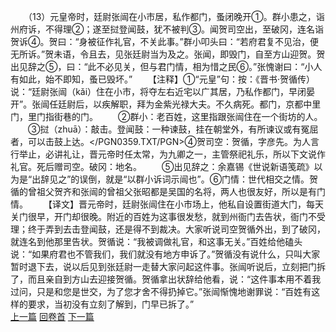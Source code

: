 　　（13）元皇帝时，廷尉张闿在小市居，私作都门，蚤闭晚开①。群小患之，诣州府诉，不得理②；遂至挝登闻鼓，犹不被判③。闻贺司空出，至破冈，连名诣贺诉④。贺曰：“身被征作礼官，不关此事。”群小叩头曰：“若府君复不见治，便无所诉。”贺未语，令且去，见张廷尉当为及之。张闻，即毁门，自至方山迎贺。贺出见辞之⑤，曰：“此不必见关，但与君门情，相为惜之民⑥。”张愧谢曰：“小人有如此，始不即知，蚤已毁坏。”
　　【注释】①“元皇”句：按：《晋书·贺循传）说：“廷尉张闿（kǎi）住在小市，将夺左右近宅以广其居，乃私作都门，早闭晏开”。张闿任廷尉后，以疾解职，拜为金紫光禄大夫。不久病死。都门，京都中里门，里门指街巷的门。
　　②群小：老百姓，这里指跟张闿住在一个街坊的人。
　　③挝（zhuā）：敲击。登闻鼓：一种谏鼓，挂在朝堂外，有所谏议或有冤屈者，可以击鼓上达。</PGN0359.TXT/PGN>④贺司空：贺循，字彦先。为人言行举止，必讲礼让，晋元帝时任太常，为九卿之一，主管祭祀礼乐，所以下文说作礼官。死后赠司空。破冈：地名。
　　⑤出见辞之：余嘉锡《世说新语笺疏》以为是“出辞见之”的误倒，就是“以群小诉词示闿也”。⑥门情：世代相交之情。贺循的曾祖父贺齐和张闿的曾祖父张昭都是吴国的名将，两人也很友好，所以是有门情。
　　【译文】晋元帝时，廷尉张闿住在小市场上，他私自设置街道大门，每天关门很早，开门却很晚。附近的百姓为这事很发愁，就到州衙门去告状，衙门不受理；终于弄到去击登闻鼓，还是得不到裁决。大家听说司空贺循外出，到了破冈，就连名到他那里告状。贺循说：“我被调做礼官，和这事无关。”百姓给他磕头说：“如果府君也不管我们，我们就没有地方申诉了。”贺循没有说什么，只叫大家暂时退下去，说以后见到张廷尉一走替大家问起这件事。张闿听说后，立刻把门拆了，而且亲自到方山去迎接贺循。贺循拿出状辞给他看，说：“这件事本用不着我过问，只是和您是世交，为了您才舍不得扔掉它。”张闿惭愧地谢罪说：“百姓有这样的要求，当初没有立刻了解到，门早已拆了。”
<br>[上一篇](10_12) [回卷首](10_00) [下一篇](10_14)
